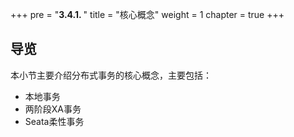 +++
pre = "<b>3.4.1. </b>"
title = "核心概念"
weight = 1
chapter = true
+++

## 导览

本小节主要介绍分布式事务的核心概念，主要包括：

* 本地事务
* 两阶段XA事务
* Seata柔性事务